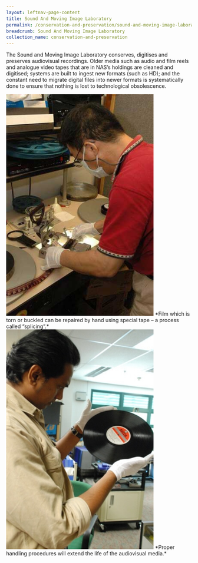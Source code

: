 ```yaml
---
layout: leftnav-page-content
title: Sound And Moving Image Laboratory
permalink: /conservation-and-preservation/sound-and-moving-image-laboratory/
breadcrumb: Sound And Moving Image Laboratory
collection_name: conservation-and-preservation
---
```


The Sound and Moving Image Laboratory conserves, digitises and preserves audiovisual recordings. Older media such as audio and film reels and analogue video tapes that are in NAS’s holdings are cleaned and digitised; systems are built to ingest new formats (such as HD); and the constant need to migrate digital files into newer formats is systematically done to ensure that nothing is lost to technological obsolescence.

 

 <img src="/images/conserve/splicing.jpg" alt="Splicing" style="width:400px;"/>
*Film which is torn or buckled can be repaired by hand using special tape – a process called “splicing”.*



<img src="/images/conserve/handlingmedia.jpg" alt="Handling audiovisual media" style="width:400px;"/>
*Proper handling procedures will extend the life of the audiovisual media.*